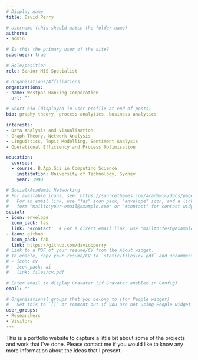 ```yaml
---
# Display name
title: David Perry

# Username (this should match the folder name)
authors:
- admin

# Is this the primary user of the site?
superuser: true

# Role/position
role: Senior MIS Specialist

# Organizations/Affiliations
organizations:
- name: Westpac Banking Corporation
  url: ""

# Short bio (displayed in user profile at end of posts)
bio: graphy theory, process analytics, business analytics

interests:
- Data Analysis and Visualisation
- Graph Theory, Network Analysis
- Linguistics, Topic Modelling, Sentiment Analysis
- Operational Efficiency and Process Optimisation

education:
  courses:
  - course: B.App.Sci in Computing Science
    institution: University of Technology, Sydney
    year: 1990

# Social/Academic Networking
# For available icons, see: https://sourcethemes.com/academic/docs/page-builder/#icons
#   For an email link, use "fas" icon pack, "envelope" icon, and a link in the
#   form "mailto:your-email@example.com" or "#contact" for contact widget.
social:
- icon: envelope
  icon_pack: fas
  link: '#contact'  # For a direct email link, use "mailto:test@example.org".
- icon: github
  icon_pack: fab
  link: https://github.com/davidcperry
# Link to a PDF of your resume/CV from the About widget.
# To enable, copy your resume/CV to `static/files/cv.pdf` and uncomment the lines below.
# - icon: cv
#   icon_pack: ai
#   link: files/cv.pdf

# Enter email to display Gravatar (if Gravatar enabled in Config)
email: ""

# Organizational groups that you belong to (for People widget)
#   Set this to `[]` or comment out if you are not using People widget.
user_groups:
- Researchers
- Visitors
---
```


This is a portfolio website to capture a little bit about some of the projects and work that I've done. Please contact me if you would like to know any more information about the ideas that I present. 

